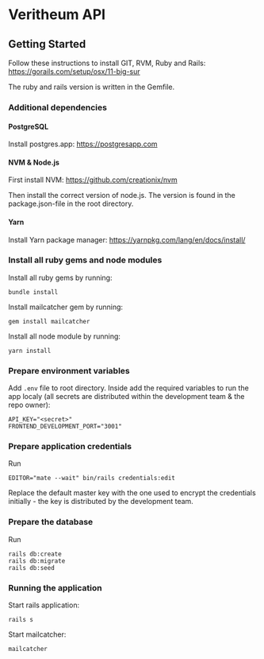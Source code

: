 # Veritheum API

## Getting Started

Follow these instructions to install GIT, RVM, Ruby and Rails:
https://gorails.com/setup/osx/11-big-sur

The ruby and rails version is written in the Gemfile.

### Additional dependencies

#### PostgreSQL

Install postgres.app:
https://postgresapp.com

#### NVM & Node.js

First install NVM:
https://github.com/creationix/nvm

Then install the correct version of node.js. The version is found in the package.json-file in the root directory.

#### Yarn

Install Yarn package manager:
https://yarnpkg.com/lang/en/docs/install/

### Install all ruby gems and node modules

Install all ruby gems by running:

    bundle install

Install mailcatcher gem by running:

    gem install mailcatcher

Install all node module by running:

    yarn install

### Prepare environment variables

Add `.env` file to root directory. Inside add the required variables to run the app localy (all secrets are distributed within the development team & the repo owner):
```
API_KEY="<secret>"
FRONTEND_DEVELOPMENT_PORT="3001"
```

### Prepare application credentials

Run

    EDITOR="mate --wait" bin/rails credentials:edit

Replace the default master key with the one used to encrypt the credentials initially -
the key is distributed by the development team.

### Prepare the database

Run

    rails db:create
    rails db:migrate
    rails db:seed

### Running the application

Start rails application:

    rails s

Start mailcatcher:

    mailcatcher